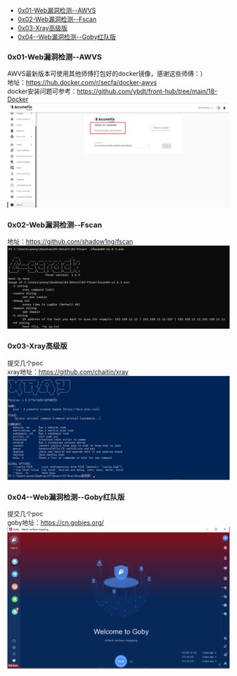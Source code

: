 - [0x01-Web漏洞检测--AWVS](#0x01-web漏洞检测--awvs)
- [0x02-Web漏洞检测--Fscan](#0x02-web漏洞检测--fscan)
- [0x03-Xray高级版](#0x03-xray高级版)
- [0x04--Web漏洞检测--Goby红队版](#0x04--web漏洞检测--goby红队版)

### 0x01-Web漏洞检测--AWVS
AWVS最新版本可使用其他师傅打包好的docker镜像，感谢这些师傅：）  
地址：https://hub.docker.com/r/secfa/docker-awvs  
docker安装问题可参考：https://github.com/ybdt/front-hub/tree/main/18-Docker  
![image](./image/awvs.png)  

### 0x02-Web漏洞检测--Fscan
地址：https://github.com/shadow1ng/fscan  
![image](./image/fscan.png)  

### 0x03-Xray高级版
提交几个poc  
xray地址：https://github.com/chaitin/xray  
![image](./image/xray.png)  

### 0x04--Web漏洞检测--Goby红队版
提交几个poc  
goby地址：https://cn.gobies.org/  
![image](./image/goby.png)  